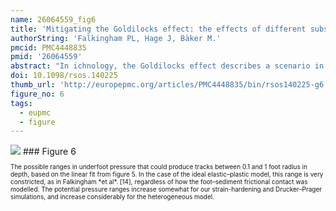 ```yaml
---
name: 26064559_fig6
title: 'Mitigating the Goldilocks effect: the effects of different substrate models on track formation potential.'
authorString: 'Falkingham PL, Hage J, Bäker M.'
pmcid: PMC4448835
pmid: '26064559'
abstract: "In ichnology, the Goldilocks effect describes a scenario in which a substrate must be 'just right' in order for tracks to form-too soft, the animal will be unable to traverse the area, and too firm, the substrate will not deform. Any given substrate can therefore only preserve a range of tracks from those animals which exert an underfoot pressure at approximately the yield strength of the sediment. However, rarely are substrates vertically homogeneous for any great depth, varying either due to heterogeneity across sediment layers, or from mechanical behaviour such as strain hardening. Here, we explore the specificity of the Goldilocks effect in a number of virtual substrates simulated using finite-element analysis. We find that the inclusion of strain hardening into the model increases the potential range of trackmaker sizes somewhat, compared with a simple elastic-perfectly plastic model. The simulation of a vertically heterogeneous, strain hardening substrate showed a much larger range of potential trackmakers than strain hardening alone. We therefore show that the Goldilocks effect is lessened to varying degrees by the inclusion of more realistic soil parameters, though there still remains an upper and lower limit to the size of trackmaker able to traverse the area while leaving footprints."
doi: 10.1098/rsos.140225
thumb_url: 'http://europepmc.org/articles/PMC4448835/bin/rsos140225-g6.gif'
figure_no: 6
tags:
  - eupmc
  - figure
---
```

<img src='http://europepmc.org/articles/PMC4448835/bin/rsos140225-g6.jpg' style='max-height: 300px'>
### Figure 6
<p style='font-size: 10px;'>The possible ranges in underfoot pressure that could produce tracks between 0.1 and 1 foot radius in depth, based on the linear fit from <xref ref-type="fig" rid="RSOS140225F5">figure&nbsp;5</xref>. In the case of the ideal elastic–plastic model, this range is very constricted, as in Falkingham *et al*.&nbsp;[<xref rid="RSOS140225C14" ref-type="bibr">14</xref>], regardless of how the foot–sediment frictional contact was modelled. The potential pressure ranges increase somewhat for our strain-hardening and Drucker–Prager simulations, and increase considerably for the heterogeneous model.</p>